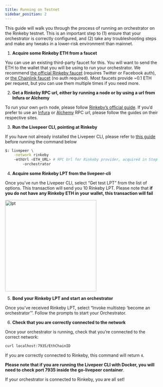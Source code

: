 ```yaml
---
title: Running on Testnet
sidebar_position: 2
---
```


This guide will walk you through the process of running an orchestrator on the Rinkeby testnet. This is an important step to (1) ensure that your orchestrator is correctly configured, and (2) take any troubleshooting steps and make any tweaks in a lower-risk environment than mainnet.

1. **Acquire some Rinkeby ETH from a faucet**

You can use an existing third-party faucet for this. You will want to send the ETH to the wallet that you will be using to run your orchestrator. We recommend [the official Rinkeby faucet](https://www.rinkeby.io/#faucet) (requires Twitter or Facebook auth), or [the Chainlink faucet](https://faucets.chain.link/rinkeby) (no auth required). Most faucets provide ~0.1 ETH per request, but you can use them multiple times if you need more.

2. **Get a Rinkeby RPC url, either by running a node or by using a url from Infura or Alchemy**

To run your own `geth` node, please follow [Rinkeby’s official guide](https://www.rinkeby.io/#geth). If you’d prefer to use an [Infura](https://infura.io/) or [Alchemy](https://www.alchemy.com/) RPC url, please follow the guides on their respective sites.

3. **Run the Livepeer CLI, pointing at Rinkeby**

If you have not already installed the Livepeer CLI, please refer to [this guide](https://livepeer.org/docs/installation/install-livepeer/overview) before running the command below

```bash
$: livepeer \
    -network rinkeby
    -ethUrl <ETH_URL> # RPC Url for Rinkeby provider, acquired in Step 2 above
		-orchestrator
```

4. **Acquire some Rinkeby LPT from the livepeer-cli**

Once you’ve run the Livepeer CLI, select “Get test LPT” from the list of options. This transaction will send you 10 Rinkeby LPT. Please note that **if you do not have any Rinkeby ETH in your wallet, this transaction will fail**

<img src="/docs-assets/video-miners/getting-started/testnet_lpt.png" alt="lpt" width="300"/>

5. **Bond your Rinkeby LPT and start an orchestrator**

Once you’ve received Rinkeby LPT, select “Invoke multistep ‘become an orchestrator’”. Follow the prompts to start your Orchestrator.

6. **Check that you are correctly connected to the network**

Once your orchestrator is running, check that you’re connected to the correct network:

```bash
curl localhost:7935/EthChainID 
```

If you are correctly connected to Rinkeby, this command will return `4`. 

**Please note that if you are running the Livepeer CLI with Docker, you will need to check port 7935 inside the go-livepeer container**.

If your orchestrator is connected to Rinkeby, you are all set!
